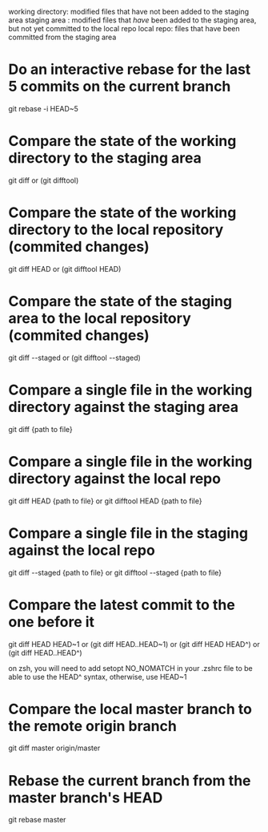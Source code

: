 working directory: modified files that have not been added to the staging area
staging area : modified files that *have* been added to the staging area, but not yet committed to the local repo
local repo: files that have been committed from the staging area

# Do an interactive rebase for the last 5 commits on the current branch

git rebase -i HEAD~5

# Compare the state of the working directory to the staging area

git diff or (git difftool)

# Compare the state of the working directory to the local repository (commited changes)

git diff HEAD or (git difftool HEAD)

# Compare the state of the staging area to the local repository (commited changes)

git diff --staged or (git difftool --staged)

# Compare a single file in the working directory against the staging area

git diff {path to file}

# Compare a single file in the working directory against the local repo

git diff HEAD {path to file} or git difftool HEAD {path to file}

# Compare a single file in the staging against the local repo

git diff --staged {path to file} or git difftool --staged {path to file}

# Compare the latest commit to the one before it

git diff HEAD HEAD~1 or (git diff HEAD..HEAD~1) or (git diff HEAD HEAD^) or (git diff HEAD..HEAD^)

on zsh, you will need to add setopt NO_NOMATCH in your .zshrc file to be able to use the HEAD^ syntax, otherwise, use HEAD~1

# Compare the local master branch to the remote origin branch

git diff master origin/master

# Rebase the current branch from the master branch's HEAD

git rebase master
